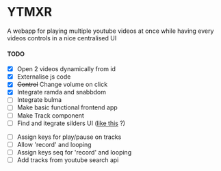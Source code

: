 # YTMXR

A webapp for playing multiple youtube videos at once while having every videos controls in a nice centralised UI


#### TODO

- [X] Open 2 videos dynamically from id
- [X] Externalise js code
- [X] ~~Control~~ Change volume on click
- [X] Integrate ramda and snabbdom
- [ ] Integrate bulma
- [ ] Make basic functional frontend app
- [ ] Make Track component
- [ ] Find and itegrate silders UI ([like this](https://github.com/Wikiki/bulma-slider) ?)
<!-- - [ ] Design UI (mockups ?) -->
- [ ] Assign keys for play/pause on tracks
- [ ] Allow 'record' and looping
- [ ] Assign keys seq for 'record' and looping
- [ ] Add tracks from youtube search api
